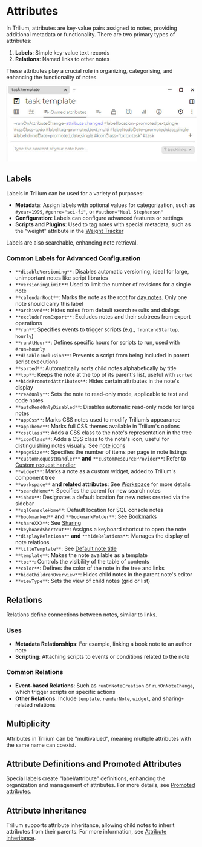 # Attributes
In Trilium, attributes are key-value pairs assigned to notes, providing additional metadata or functionality. There are two primary types of attributes:

1.  **Labels**: Simple key-value text records
2.  **Relations**: Named links to other notes

These attributes play a crucial role in organizing, categorising, and enhancing the functionality of notes.

![](1_Attributes_image.png)

## Labels

Labels in Trilium can be used for a variety of purposes:

*   **Metadata**: Assign labels with optional values for categorization, such as `#year=1999`, `#genre="sci-fi"`, or `#author="Neal Stephenson"`
*   **Configuration**: Labels can configure advanced features or settings
*   **Scripts and Plugins**: Used to tag notes with special metadata, such as the "weight" attribute in the [Weight Tracker](Advanced%20Showcases/Weight%20Tracker.md)

Labels are also searchable, enhancing note retrieval.

### Common Labels for Advanced Configuration

*   `**disableVersioning**`: Disables automatic versioning, ideal for large, unimportant notes like script libraries
*   `**versioningLimit**`: Used to limit the number of revisions for a single note
*   `**calendarRoot**`: Marks the note as the root for [day notes](Advanced%20Showcases/Day%20Notes.md). Only one note should carry this label
*   `**archived**`: Hides notes from default search results and dialogs
*   `**excludeFromExport**`: Excludes notes and their subtrees from export operations
*   `**run**`: Specifies events to trigger scripts (e.g., `frontendStartup`, `hourly`)
*   `**runAtHour**`: Defines specific hours for scripts to run, used with `#run=hourly`
*   `**disableInclusion**`: Prevents a script from being included in parent script executions
*   `**sorted**`: Automatically sorts child notes alphabetically by title
*   `**top**`: Keeps the note at the top of its parent's list, useful with `sorted`
*   `**hidePromotedAttributes**`: Hides certain attributes in the note's display
*   `**readOnly**`: Sets the note to read-only mode, applicable to text and code notes
*   `**autoReadOnlyDisabled**`: Disables automatic read-only mode for large notes
*   `**appCss**`: Marks CSS notes used to modify Trilium’s appearance
*   `**appTheme**`: Marks full CSS themes available in Trilium's options
*   `**cssClass**`: Adds a CSS class to the note's representation in the tree
*   `**iconClass**`: Adds a CSS class to the note's icon, useful for distinguishing notes visually. See [note icons](../Basic%20Concepts/Note/Note%20Icons.md)
*   `**pageSize**`: Specifies the number of items per page in note listings
*   `**customRequestHandler**` **and** `**customResourceProvider**`: Refer to [Custom request handler](Custom%20Request%20Handler.md)
*   `**widget**`: Marks a note as a custom widget, added to Trilium's component tree
*   `**workspace**` **and related attributes**: See [Workspace](../Basic%20Concepts/Navigation/Workspace.md) for more details
*   `**searchHome**`: Specifies the parent for new search notes
*   `**inbox**`: Designates a default location for new notes created via the sidebar
*   `**sqlConsoleHome**`: Default location for SQL console notes
*   `**bookmarked**` **and** `**bookmarkFolder**`: See [Bookmarks](../Basic%20Concepts/Navigation/Bookmarks.md)
*   `**shareXXX**`: See [Sharing](Sharing.md)
*   `**keyboardShortcut**`: Assigns a keyboard shortcut to open the note
*   `**displayRelations**` **and** `**hideRelations**`: Manages the display of note relations
*   `**titleTemplate**`: See [Default note title](Default%20Note%20Title.md)
*   `**template**`: Makes the note available as a template
*   `**toc**`: Controls the visibility of the table of contents
*   `**color**`: Defines the color of the note in the tree and links
*   `**hideChildrenOverview**`: Hides child notes in the parent note's editor
*   `**viewType**`: Sets the view of child notes (grid or list)

## Relations

Relations define connections between notes, similar to links.

### Uses

*   **Metadata Relationships**: For example, linking a book note to an author note
*   **Scripting**: Attaching scripts to events or conditions related to the note

### Common Relations

*   **Event-based Relations**: Such as `runOnNoteCreation` or `runOnNoteChange`, which trigger scripts on specific actions
*   **Other Relations**: Include `template`, `renderNote`, `widget`, and sharing-related relations

## Multiplicity

Attributes in Trilium can be "multivalued", meaning multiple attributes with the same name can coexist.

## Attribute Definitions and Promoted Attributes

Special labels create "label/attribute" definitions, enhancing the organization and management of attributes. For more details, see [Promoted attributes](Attributes/Promoted%20Attributes.md).

## Attribute Inheritance

Trilium supports attribute inheritance, allowing child notes to inherit attributes from their parents. For more information, see [Attribute inheritance](Attributes/Attribute%20Inheritance.md).